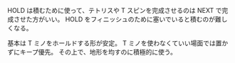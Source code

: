 HOLD は積むために使って、テトリスや T スピンを完成させるのは NEXT で完成させた方がいい。
HOLD をフィニッシュのために塞いでいると積むのが難しくなる。

基本は T ミノをホールドする形が安定。
T ミノを使わなくていい場面では置かずにキープ優先。
その上で、地形を均すのに積極的に使う。
